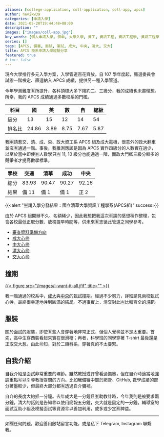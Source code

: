 ```yaml
---
aliases: [college-application, coll-application, coll-app, apcs]
author: nevikw39
categories: [申請入學]
date: 2021-05-20T19:44:48+08:00
description: ""
images: ["images/coll-app.jpg"]
key_words: [個人申請入學, 個申, 大學入學, 資工, 資訊工程, 資訊工程學, 資訊工程學系, 資工系, 一階, 二階, 備審, 審查資料, 甄試, 甄試撞期, 甄試服裝, 中大]
series: []
tags: [APCS, 備審, 面試, 筆試, 成大, 中央, 清大, 交大]
title: APCS 校系申請入學經驗分享
featured: true
# toc: false
---
```


現今大學推行多元入學方案，入學管道百花齊放。自 107 學年度起，甄選委員會試辦一階檢定、篩選納入 APCS 成績，提供另一種入學管道。

今年學測難度🈶️所提升，各科頂標大多下降約二、三級分，我的成績也未盡理想。所幸，我的 APCS 成績通過多數校系的門檻。

| 科目   | 國    | 英   | 數   | 自   | 總級 |
|--------|-------|------|------|------|------|
| 級分   | 13    | 15   | 12   | 14   | 54   |
| 排名比 | 24.86 | 3.89 | 8.75 | 7.67 | 5.87 |

我🈸請惹交、清、成、央、政大資工系 APCS 組及成大電機，很意外的政大翻車並沒🈶️通過一階。事後，我推測應該是因為 APCS 實作四級分的人數實在過少，以至於當中即使🈶️人數學只🈶️ 11, 10 級分也能通過一階，而政大門檻三級分較多的競爭者才提高數學標準。

| 學校 | 交通    | 清華    | 成功    | 中央    |
|----|-------|-------|-------|-------|
| 總分 | 83.93 | 90.47 | 90.27 | 92.16 |
| 結果 | 備 11  | 備 1   | 備 1   | 正 2   |

{{<alert "🈸️請入學分發結果：國立清華大學資訊工程學系(APCS組)" success>}}

由於 APCS 組開辦不久、名額稀少，因此我想把我這次🈸請的感想稍作整理，包含各校最低正取分數、放榜提早時間等，供未來🈶️志循此管道之同學參考。

- [審查資料準備方向](../bio-and-study-plan/)
- [成大心🉐](../ncku/)
- [中大心🉐](../ncu/)
- [清大心🉐](../nthu/)
- [交大心🉐](../nctu/)

## 撞期

[{{< figure src="/images/i-want-it-all.jfif" title="" >}}](https://open.spotify.com/track/1MX6kqZ8FOht5UnQuPl6Jj?si=930bec753917430d)

我一階通過的校系中，[成大](../ncku/)與[中央](../ncu/)的甄試撞期。經過不少努力，詳細請見兩校甄試心🉐，最終很幸運地🉐到圓滿的結局。不過事實上，清交對此🈶比較齊全的規範。

## 服裝

關於面試的服裝，即使🈶️些人會穿著地非常正式，但個人覺🉐並不是太重要。首先，高中生穿西裝看起來實在很滑稽；再者，科學班的同學穿著 T-shirt 最後還是正取交大惹。由此🉑️知，對於二類科系，穿著真的不太要緊。

## 自我介紹

自我介紹是面試非常重要的環節。雖然教授或許曾看過備審，但在自介時適當地強調重點🉑️以引導教授提問的方向。比如我備審中關於網管、GitHub, 數學成績的部分著墨較少，但最終大部分都🈶透過自介彌補。

自介的長度大約抓一分鐘。去年成大是一分鐘且🈶助教計時，今年我則是被要求兩分鐘。清大的話則是告知🉑以使用簡報五分鐘，交大就是固定的一分鐘。輔導室的面試互助小組及模擬面試等資源🉑️以善加利用，或多或少定🈶裨益。

---

如🈶️任何問題，歡迎善用敝站留言功能，或是私下 Telegram, Instagram 聯繫我。
